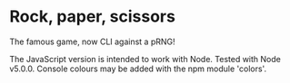 Rock, paper, scissors
=====================

The famous game, now CLI against a pRNG!

The JavaScript version is intended to work with Node. Tested with Node v5.0.0. Console colours may be added with the npm module 'colors'.
